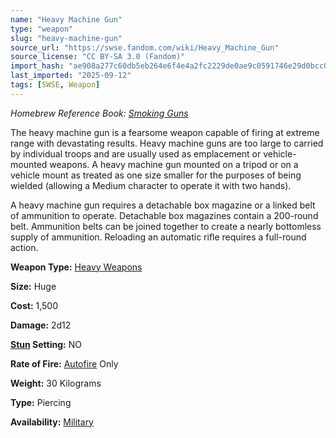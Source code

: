 ```yaml
---
name: "Heavy Machine Gun"
type: "weapon"
slug: "heavy-machine-gun"
source_url: "https://swse.fandom.com/wiki/Heavy_Machine_Gun"
source_license: "CC BY-SA 3.0 (Fandom)"
import_hash: "ae908a277c60db5eb264e6f4e4a2fc2229de0ae9c0591746e29d0bcc0d44293f"
last_imported: "2025-09-12"
tags: [SWSE, Weapon]
---
```

*Homebrew Reference Book: [Smoking Guns](https://swse.fandom.com/wiki/Smoking_Guns)*

The heavy machine gun is a fearsome weapon capable of firing at extreme range with devastating results. Heavy machine guns are too large to carried by individual troops and are usually used as emplacement or vehicle-mounted weapons. A heavy machine gun mounted on a tripod or on a vehicle mount as treated as one size smaller for the purposes of being wielded (allowing a Medium character to operate it with two hands).

A heavy machine gun requires a detachable box magazine or a linked belt of ammunition to operate. Detachable box magazines contain a 200-round belt. Ammunition belts can be joined together to create a nearly bottomless supply of ammunition. Reloading an automatic rifle requires a full-round action.

**Weapon Type:** [Heavy Weapons](https://swse.fandom.com/wiki/Heavy_Weapons)

**Size:** Huge

**Cost:** 1,500

**Damage:** 2d12

**[Stun](https://swse.fandom.com/wiki/Stun) Setting:** NO

**Rate of Fire:** [Autofire](https://swse.fandom.com/wiki/Autofire) Only

**Weight:** 30 Kilograms

**Type:** Piercing

**Availability:** [Military](https://swse.fandom.com/wiki/Licensed)